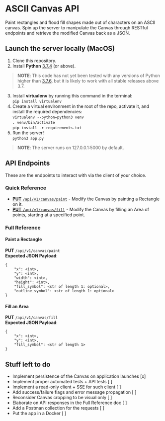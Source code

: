 # ASCII Canvas API

Paint rectangles and flood fill shapes made out of characters on an ASCII canvas.
Spin up the server to manipulate the Canvas through RESTful endpoints and retrieve the modified Canvas back as a JSON.

## Launch the server locally (MacOS)

1. Clone this repository.
2. Install **Python** [3.7.4](https://www.python.org/ftp/python/3.7.4/python-3.7.4-macosx10.6.pkg) (or above).
> **NOTE**: This code has not yet been tested with any versions of Python higher than [3.7.6](https://www.python.org/ftp/python/3.7.6/python-3.7.6-macosx10.6.pkg), but it is likely to work with all stable releases above 3.7.
3. Install **virtualenv** by running this command in the terminal:  
 `pip install virtualenv`
4.  Create a virtual environment in the root of the repo, activate it, and install the required dependencies:  
`virtualenv --python=python3 venv`  
`. venv/bin/activate`  
`pip install -r requirements.txt`  
5. Run the server!  
`python3 app.py`
> **NOTE**: The server runs on 127.0.0.1:5000 by default.

## API Endpoints

These are the endpoints to interact with via the client of your choice.
### Quick Reference
* [**PUT** `/api/v1/canvas/paint`](#paint-a-rectangle) - Modify the Canvas by painting a Rectangle on it.
* [**PUT** `/api/v1/canvas/fill`](#fill-an-area) - Modify the Canvas by filling an Area of points, starting at a specified point.

### Full Reference
#### Paint a Rectangle
**PUT** `/api/v1/canvas/paint`  
**Expected JSON Payload**:  
```
{
    "x": <int>,
    "y": <int>,
    "width": <int>,
    "height": <int>,
    "fill_symbol": <str of length 1: optional>,
    "outline_symbol": <str of length 1: optional>
}
```

#### Fill an Area
**PUT** `/api/v1/canvas/fill`  
**Expected JSON Payload**:  
```
{
    "x": <int>,
    "y": <int>,
    "fill_symbol": <str of length 1>
}
```

## Stuff left to do
- Implement persistence of the Canvas on application launches [x]
- Implement proper automated tests + API tests                [ ]
- Implement a read-only client + SSE for such client          [ ]
- Add success/failure flags and error message propagation     [ ]
- Reconsider Canvas cropping to be visual only                [ ]
- Elaborate on API responses in the Full Reference doc        [ ]
- Add a Postman collection for the requests                   [ ]
- Put the app in a Docker                                     [ ]
